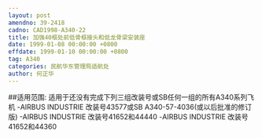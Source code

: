 ```yaml
---
layout: post
amendno: 39-2418
cadno: CAD1998-A340-22
title: 加强40框处前低骨框接头和低龙骨梁安装座
date: 1999-01-08 00:00:00 +0800
effdate: 1999-01-10 00:00:00 +0800
tag: A340
categories: 民航华东管理局适航处
author: 何正华
---
```


##适用范围:
适用于还没有完成下列三组改装号或SB任何一组的所有A340系列飞机     -AIRBUS INDUSTRIE 改装号43577或SB
A340-57-4036(或以后批准的修订版)     -AIRBUS INDUSTRIE 改装号41652和44440     -AIRBUS INDUSTRIE 改装号41652和44360

